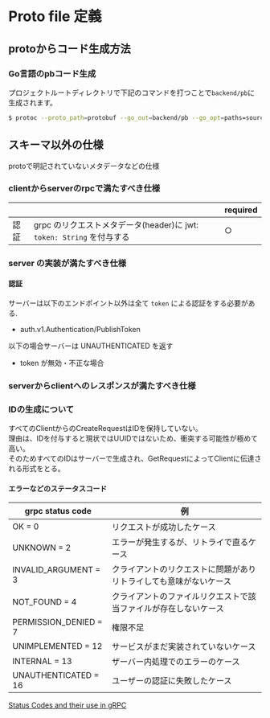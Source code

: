 # Proto file 定義

## protoからコード生成方法

### Go言語のpbコード生成

プロジェクトルートディレクトリで下記のコマンドを打つことで`backend/pb`に生成されます。  

```sh
$ protoc --proto_path=protobuf --go_out=backend/pb --go_opt=paths=source_relative --go-grpc_out=backend/pb --go-grpc_opt=paths=source_relative protobuf/**/*.proto
```

## スキーマ以外の仕様

protoで明記されていないメタデータなどの仕様

### clientからserverのrpcで満たすべき仕様

|||required|
|---|---|---|
|認証|grpc のリクエストメタデータ(header)に jwt: `token: String` を付与する|○|

### server の実装が満たすべき仕様

#### 認証

サーバーは以下のエンドポイント以外は全て `token` による認証をする必要がある.  
- auth.v1.Authentication/PublishToken

以下の場合サーバーは UNAUTHENTICATED を返す  
- token が無効・不正な場合

### serverからclientへのレスポンスが満たすべき仕様

### IDの生成について

すべてのClientからのCreateRequestはIDを保持していない。  
理由は、IDを付与すると現状ではUUIDではないため、衝突する可能性が極めて高い。  
そのためすべてのIDはサーバーで生成され、GetRequestによってClientに伝達される形式をとる。  

#### エラーなどのステータスコード

|grpc status code|例|
|---|---|
|OK = 0|リクエストが成功したケース|
|UNKNOWN = 2|エラーが発生するが、リトライで直るケース|
|INVALID_ARGUMENT = 3|クライアントのリクエストに問題がありリトライしても意味がないケース|
|NOT_FOUND = 4|クライアントのファイルリクエストで該当ファイルが存在しないケース|
|PERMISSION_DENIED = 7|権限不足|
|UNIMPLEMENTED = 12|サービスがまだ実装されていないケース|
|INTERNAL = 13|ザーバー内処理でのエラーのケース|
|UNAUTHENTICATED = 16|ユーザーの認証に失敗したケース|

[Status Codes and their use in gRPC](https://grpc.github.io/grpc/core/md_doc_statuscodes.html)
